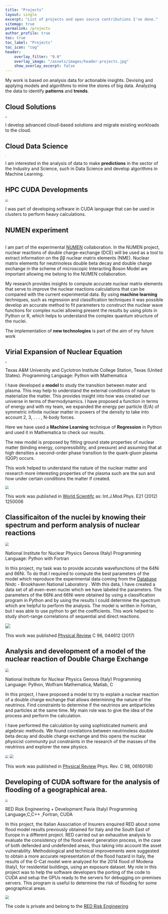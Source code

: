 ```yaml
---
title: "Projects"
layout: single
excerpt: "List of projects and open source contributions I've done."
sitemap: true
permalink: /projects
author_profile: true
toc: true
toc_label: "Projects"
toc_icon: "cog"
header:
    overlay_filter: "0.0"
    overlay_image: "/assets/images/header-projects.jpg"
    show_overlay_excerpt: false
---
```






My work is based on analysis data for actionable insights. Devising and applying models and algorithms to mine the stores of big data. Analyzing the data to identify **patterns** and **trends**.

## Cloud Solutions
<img src="https://github.com/ruslanmv/ruslanmv.github.io/raw/master/assets/images/awslogo.png" style="zoom:33%;" />

I develop advanced cloud-based solutions and migrate existing workloads to the cloud.

##  Cloud Data Science
<img src="https://github.com/ruslanmv/ruslanmv.github.io/raw/master/assets/images/IBM-logo.jpg" style="zoom:11%;" />

I am interested in the analysis of data to make **predictions** in the sector of the Industry and Science, such in Data Science and develop algorithms in Machine Learning.

## HPC CUDA Developments
<img src="https://github.com/ruslanmv/ruslanmv.github.io/raw/master/assets/images/nvdia.png" style="zoom:55%;" />



I was part of developing software in CUDA language that can be used in clusters to perform heavy calculations.

## NUMEN experiment
<img src="https://github.com/ruslanmv/ruslanmv.github.io/raw/master/assets/images/NUMEN.jpg" style="zoom:10%;" />

I am part of the experimental [NUMEN](https://web.infn.it/NUMEN/index.php/it/collaboration) collaboration. In the NUMEN project, nuclear reactions of double charge-exchange (DCE) will be used as a tool to extract information on the ββ nuclear matrix elements (NME). Nuclear matrix elements for neutrinoless double beta decay and double charge exchange in the scheme of microscopic Interacting Boson Model are important allowing me belong to the NUMEN collaboration.

My research provides insights to compute accurate nuclear matrix elements that serve to improve the nuclear reactions calculations that can be compared with the current experimental data. By using **machine learning** techniques, such as regression and classification techniques it was possible develop an accurate method to fit parameters to construct the nuclear wave functions for complex nuclei allowing present the results by using plots in Python or R, which helps to understand the complex quantum structure of the nuclei.

The implementation of **new technologies** is part of the aim of my future work





## Virial Expansion of Nuclear Equation

<img src="https://github.com/ruslanmv/ruslanmv.github.io/raw/master/assets/images/texas.png" style="zoom:33%;" />

Texas A&M University and Cyclotron Institute
College Station, Texas (United States).
Programming Language: Python with Mathematica

I have developed a **model** to study the transition between mater and plasma. This may help to understand the external conditions of nature to materialize the matter. This provides insight into how was created our universe in terms of thermodynamics. I have proposed a function in terms of energy and with my team, we expanded the energy per particle (E/A) of symmetric infinite nuclear matter in powers of the density to take into account 2, 3, . . . , N-body forces.

Here we have used a **Machine Learning** technique of **Regression** in Python and used it in Mathematica to check our results.

The new model is proposed by fitting ground state properties of nuclear matter (binding energy, compressibility, and pressure) and assuming that at high densities a second-order phase transition to the quark-gluon plasma (QGP) occurs.

This work helped to understand the nature of the nuclear matter and research more interesting properties of the plasma such are the sun and how under certain conditions the matter if created.

<img src="https://github.com/ruslanmv/ruslanmv.github.io/raw/master/assets/images/image%201.jpg" style="zoom:70%;" />

This work was published in [World Scientifc](https://www.worldscientific.com/doi/abs/10.1142/S0218301312500061) as: Int.J.Mod.Phys. E21 (2012) 1250006



## Classificaiton of the nuclei by knowing their spectrum and perform analysis of nuclear reactions

<img src="https://github.com/ruslanmv/ruslanmv.github.io/raw/master/assets/images/infn.jpg" style="zoom:70%;" />

National Institute for Nuclear Physics
Genova (Italy)
Programming Language: Python with Fortran

In this project, my task was to provide accurate wavefunctions of the 64Ni and 66Ni. To do that I required to compute the best parameters of the model which reproduce the experimental data coming from the [Database](https://www.nndc.bnl.gov/nudat2/ ) Nndc - Brookhaven National Laboratory . With this data, I have created a data set of all even-even nuclei which we have labeled the parameters. The parameters of the 66Ni and 66Ni were obtained by using a classification program in Python and by using the results I could determine the spectrum which are helpful to perform the analysis. The model is written in Fortran, but I was able to use python to get the coefficients. This work helped to study short-range correlations of sequential and direct reactions.



![](https://github.com/ruslanmv/ruslanmv.github.io/raw/master/assets/images/image%202.jpg)

This work was published [Physical Review](https://journals.aps.org/prc/abstract/10.1103/PhysRevC.96.044612) C 96, 044612 (2017)



## Analysis and development of a model of the nuclear reaction of Double Charge Exchange

<img src="https://github.com/ruslanmv/ruslanmv.github.io/raw/master/assets/images/infn.jpg" style="zoom:70%;" />

National Institute for Nuclear Physics
Genova (Italy)
Programming Language: Python, Wolfram Mathematica, Matlab, C

In this project, I have proposed a model to try to explain a nuclear reaction of a double charge exchange that allows determining the nature of the neutrinos. Find constraints to determine if the neutrinos are antiparticles and particles at the same time. My main role was to give the idea of the process and perform the calculation.

I have performed the calculation by using sophisticated numeric and algebraic methods. We found correlations between neutrinoless double beta decay and double charge exchange and this opens the nuclear physicist community put constraints in the research of the masses of the neutrinos and explorer the new physics.

<img src="https://github.com/ruslanmv/ruslanmv.github.io/raw/master/assets/images/image%204.jpg" style="zoom:60%;" />



<img src="https://github.com/ruslanmv/ruslanmv.github.io/raw/master/assets/images/image5.jpg" style="zoom:75%;" />

This work was published in [Physical Review](https://journals.aps.org/prc/abstract/10.1103/PhysRevC.98.061601)  Phys. Rev. C 98, 061601(R)

## Developing of CUDA software for the analysis of flooding of a geographical area.

<img src="https://github.com/ruslanmv/ruslanmv.github.io/raw/master/assets/images/reca.jpg" style="zoom:50%;" />

RED Risk Engineering + Development
Pavia (Italy)
Programming Language,C,C++ ,Fortran, CUDA

 In this project, the Italian Association of Insurers enquired RED about some flood model results previously obtained for Italy and the South East of Europe in a different project. RED carried out an exhaustive analysis to evaluate the consistency of the flood event generation process, in the case of both defended and undefended areas, thus taking into account the asset vulnerability. Methodological and technical improvements were suggested to obtain a more accurate representation of the flood hazard in Italy, the results of the G-Cat model were analyzed for the 2014 flood of Modena (Italy), for residential buildings, using an exposure dataset. My role in this project was to help the software developers the porting of the code to CUDA and setup the GPUs ready to the servers for debugging on-premises servers. This program is useful to determine the risk of flooding for some geographical areas.



<img src="https://github.com/ruslanmv/ruslanmv.github.io/raw/master/assets/images/rec.jpg" style="zoom:75%;" />

The code is private and belong to the [RED Risk Engineering](https://www.redrisk.com/)


<script async defer src="https://buttons.github.io/buttons.js"></script>
